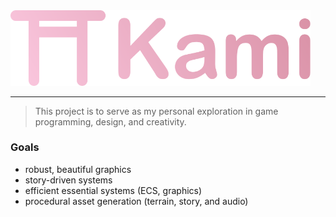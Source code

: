 <img src="assets/Kami.svg" style="width: 30rem">   

<hr>

> This project is to serve as my personal exploration in game programming, design, and creativity.
### Goals
- robust, beautiful graphics
- story-driven systems
- efficient essential systems (ECS, graphics)
- procedural asset generation (terrain, story, and audio)
